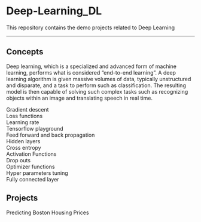 # Deep-Learning_DL

This repository contains the demo projects related to Deep Learning
_______________________________________________________________________

## Concepts  
Deep learning, which is a specialized and advanced form of machine learning, performs what is considered “end-to-end learning”. A deep learning algorithm is given massive volumes of data, typically unstructured and disparate, and a task to perform such as classification. The resulting model is then capable of solving such complex tasks such as recognizing objects within an image and translating speech in real time.  

Gradient descent  
Loss functions  
Learning rate  
Tensorflow playground  
Feed forward and back propagation  
Hidden layers  
Cross entropy  
Activation Functions  
Drop outs  
Optimizer functions  
Hyper parameters tuning  
Fully connected layer  

## Projects
Predicting Boston Housing Prices
